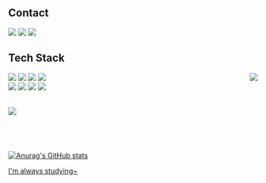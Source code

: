 
<h2>Contact</h2>
<div>
  <a href="https://snack-and-time.tistory.com/" target="_blank"><img src="https://img.shields.io/badge/Blog-white?style=flat-square&logo=Tistory&logoColor=black"/></a>
  <a href="mailto:tth8181@gmail.com" target="_blank"><img src="https://img.shields.io/badge/tth8181@gmail.com-white?style=flat-square&logo=Gmail&logoColor=black"/></a>  
  <a href="https://www.instagram.com/t.t_hyeon/" target="_blank"><img src="https://img.shields.io/badge/Insta-white?style=flat-square&logo=instagram&logoColor=black"/></a>


  
</div>

<h2> Tech Stack </h2>
<div>
  <a href="https://github.com/anuraghazra/github-readme-stats"><img align="right" src="https://github-readme-stats.vercel.app/api/top-langs/?username=snacktime81&layout=compact&exclude_repo=snacktime81.github.io&hide=scss,css"></a>
<div id='lang'>
  <img src="https://img.shields.io/badge/JavaScript-white?style=flat-square&logo=javascript&logoColor=#F7DF1E"/>
  <img src="https://img.shields.io/badge/python-white?style=flat-square&logo=python&logoColor=#3776AB"/>
  <img src="https://img.shields.io/badge/TypeScript-white?style=flat-square&logo=TypeScript&logoColor=#3178C6""/>
  <img src="https://img.shields.io/badge/C++-white?style=flat-square&logo=cplusplus&logoColor=blue""/>
</div>
<div id="fw">
  <img src="https://img.shields.io/badge/Node.js-white?style=flat-square&logo=nodedotjs&logoColor=#339933"/>
  <img src="https://img.shields.io/badge/Express-white?style=flat-square&logo=express&logoColor=black"/>
  <img src="https://img.shields.io/badge/MySQL-white?style=flat-square&logo=mysql&logoColor=#4479A1"/>
  <img src="https://img.shields.io/badge/Jest-white?style=flat-square&logo=Jest&logoColor=black"/>
</div>
</div>
<br>

  <a href ="https://solved.ac/gmail3728"><img src="http://mazassumnida.wtf/api/mini/generate_badge?boj=gmail3728">
<br>
<br>
<br>
<h1></h1>
<div>
  
  ![Anurag's GitHub stats](https://github-readme-stats.vercel.app/api?username=snacktime81&theme=default\&hide=contribs)

</div>

I'm always studying~
